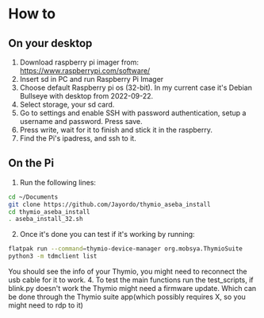 # How to

## On your desktop
1. Download raspberry pi imager from: https://www.raspberrypi.com/software/
2. Insert sd in PC and run Raspberry Pi Imager
3. Choose default Raspberry pi os (32-bit). In my current case it's Debian Bullseye with desktop from 2022-09-22.
4. Select storage, your sd card.
5. Go to settings and enable SSH with password authentication, setup a username and password. Press save.
6. Press write, wait for it to finish and stick it in the raspberry.
7. Find the Pi's ipadress, and ssh to it.

## On the Pi
1. Run the following lines:
```sh
cd ~/Documents
git clone https://github.com/Jayordo/thymio_aseba_install
cd thymio_aseba_install
. aseba_install_32.sh
```
2. Once it's done you can test if it's working by running:
```sh
flatpak run --command=thymio-device-manager org.mobsya.ThymioSuite
python3 -m tdmclient list
```
You should see the info of your Thymio, you might need to reconnect the usb cable for it to work.
4. To test the main functions run the test_scripts, if blink.py doesn't work the Thymio might need a firmware update. 
Which can be done through the Thymio suite app(which possibly requires X, so you might need to rdp to it)
